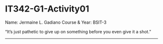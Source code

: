 # IT342-G1-Activity01
Name: Jermaine L. Gadiano
Course & Year: BSIT-3

“It’s just pathetic to give up on something before you even give it a shot.”

***